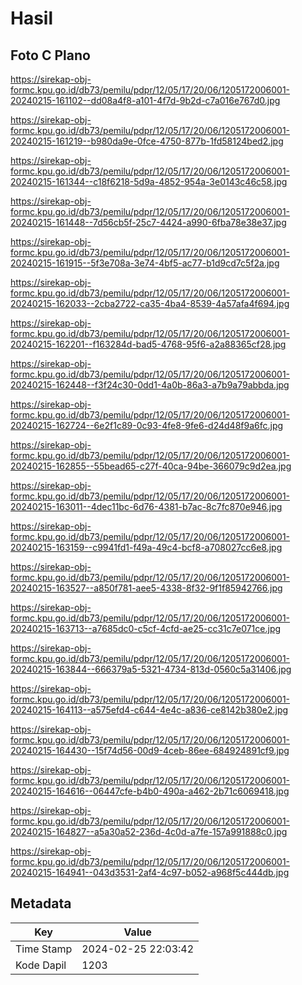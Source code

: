 # Hasil

## Foto C Plano

https://sirekap-obj-formc.kpu.go.id/db73/pemilu/pdpr/12/05/17/20/06/1205172006001-20240215-161102--dd08a4f8-a101-4f7d-9b2d-c7a016e767d0.jpg

https://sirekap-obj-formc.kpu.go.id/db73/pemilu/pdpr/12/05/17/20/06/1205172006001-20240215-161219--b980da9e-0fce-4750-877b-1fd58124bed2.jpg

https://sirekap-obj-formc.kpu.go.id/db73/pemilu/pdpr/12/05/17/20/06/1205172006001-20240215-161344--c18f6218-5d9a-4852-954a-3e0143c46c58.jpg

https://sirekap-obj-formc.kpu.go.id/db73/pemilu/pdpr/12/05/17/20/06/1205172006001-20240215-161448--7d56cb5f-25c7-4424-a990-6fba78e38e37.jpg

https://sirekap-obj-formc.kpu.go.id/db73/pemilu/pdpr/12/05/17/20/06/1205172006001-20240215-161915--5f3e708a-3e74-4bf5-ac77-b1d9cd7c5f2a.jpg

https://sirekap-obj-formc.kpu.go.id/db73/pemilu/pdpr/12/05/17/20/06/1205172006001-20240215-162033--2cba2722-ca35-4ba4-8539-4a57afa4f694.jpg

https://sirekap-obj-formc.kpu.go.id/db73/pemilu/pdpr/12/05/17/20/06/1205172006001-20240215-162201--f163284d-bad5-4768-95f6-a2a88365cf28.jpg

https://sirekap-obj-formc.kpu.go.id/db73/pemilu/pdpr/12/05/17/20/06/1205172006001-20240215-162448--f3f24c30-0dd1-4a0b-86a3-a7b9a79abbda.jpg

https://sirekap-obj-formc.kpu.go.id/db73/pemilu/pdpr/12/05/17/20/06/1205172006001-20240215-162724--6e2f1c89-0c93-4fe8-9fe6-d24d48f9a6fc.jpg

https://sirekap-obj-formc.kpu.go.id/db73/pemilu/pdpr/12/05/17/20/06/1205172006001-20240215-162855--55bead65-c27f-40ca-94be-366079c9d2ea.jpg

https://sirekap-obj-formc.kpu.go.id/db73/pemilu/pdpr/12/05/17/20/06/1205172006001-20240215-163011--4dec11bc-6d76-4381-b7ac-8c7fc870e946.jpg

https://sirekap-obj-formc.kpu.go.id/db73/pemilu/pdpr/12/05/17/20/06/1205172006001-20240215-163159--c9941fd1-f49a-49c4-bcf8-a708027cc6e8.jpg

https://sirekap-obj-formc.kpu.go.id/db73/pemilu/pdpr/12/05/17/20/06/1205172006001-20240215-163527--a850f781-aee5-4338-8f32-9f1f85942766.jpg

https://sirekap-obj-formc.kpu.go.id/db73/pemilu/pdpr/12/05/17/20/06/1205172006001-20240215-163713--a7685dc0-c5cf-4cfd-ae25-cc31c7e071ce.jpg

https://sirekap-obj-formc.kpu.go.id/db73/pemilu/pdpr/12/05/17/20/06/1205172006001-20240215-163844--666379a5-5321-4734-813d-0560c5a31406.jpg

https://sirekap-obj-formc.kpu.go.id/db73/pemilu/pdpr/12/05/17/20/06/1205172006001-20240215-164113--a575efd4-c644-4e4c-a836-ce8142b380e2.jpg

https://sirekap-obj-formc.kpu.go.id/db73/pemilu/pdpr/12/05/17/20/06/1205172006001-20240215-164430--15f74d56-00d9-4ceb-86ee-684924891cf9.jpg

https://sirekap-obj-formc.kpu.go.id/db73/pemilu/pdpr/12/05/17/20/06/1205172006001-20240215-164616--06447cfe-b4b0-490a-a462-2b71c6069418.jpg

https://sirekap-obj-formc.kpu.go.id/db73/pemilu/pdpr/12/05/17/20/06/1205172006001-20240215-164827--a5a30a52-236d-4c0d-a7fe-157a991888c0.jpg

https://sirekap-obj-formc.kpu.go.id/db73/pemilu/pdpr/12/05/17/20/06/1205172006001-20240215-164941--043d3531-2af4-4c97-b052-a968f5c444db.jpg


## Metadata

| Key        | Value               |
| ---------- | ------------------- |
| Time Stamp | 2024-02-25 22:03:42 |
| Kode Dapil | 1203                |



